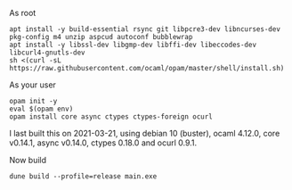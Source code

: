 As root

    apt install -y build-essential rsync git libpcre3-dev libncurses-dev pkg-config m4 unzip aspcud autoconf bubblewrap
    apt install -y libssl-dev libgmp-dev libffi-dev libeccodes-dev libcurl4-gnutls-dev
    sh <(curl -sL https://raw.githubusercontent.com/ocaml/opam/master/shell/install.sh)

As your user

    opam init -y
    eval $(opam env)
    opam install core async ctypes ctypes-foreign ocurl

I last built this on 2021-03-21, using debian 10 (buster), ocaml 4.12.0, core v0.14.1, async v0.14.0, ctypes 0.18.0 and ocurl 0.9.1.

Now build

    dune build --profile=release main.exe
